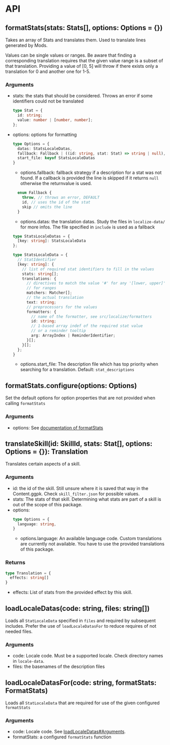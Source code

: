 # API

## formatStats(stats: Stats[], options: Options = {})
Takes an array of Stats and translates them. Used to translate lines
generated by Mods. 

Values can be single values or ranges. Be aware that finding
a corresponding translation requires that the given value range is a subset of
that translation. Providing a value of [0, 5] will throw if there exists only 
a translation for 0 and another one for 1-5. 

### Arguments <a name="formatStats-args"></a>
- stats: the stats that should be considered. Throws an error if
  some identifiers could not be translated
  ```typescript
  type Stat = {
    id: string;
    value: number | [number, number]; 
  };
  ```
- options: options for formatting
  ```typescript
  type Options = {
    datas: StatsLocaleDatas,
    fallback: Fallback | ((id: string, stat: Stat) => string | null),
    start_file: keyof StatsLocaleDatas
  }
  ```
  - options.fallback: fallback strategy if a description for a stat was not found.
    If a callback is provided the line is skipped if it returns `null` otherwise
    the returnvalue is used.
  ```typescript
    enum Fallback {
      throw, // throws an error, DEFAULT
      id, // uses the id of the stat
      skip // omits the line
    }
  ```
  - options.datas: the translation datas. Study the files in `localize-data/` 
    for more infos. The file specified in `include` is used as a fallback
  
  ```typescript
  type StatsLocaleDatas = {
    [key: string]: StatsLocaleData
  };

  type StatsLocaleData = {
    // StatIdentifier
    [key: string]: {
      // list of required stat identifiers to fill in the values
      stats: string[]; 
      translations: {
        // directives to match the value '#' for any '[lower, upper]' 
        // for ranges
        matchers: Matcher[];
        // the actual translation
        text: string; 
        // preprocessors for the values
        formatters: {
          // name of the formatter, see src/localize/formatters
          id: string; 
          // 1-based array indef of the required stat value 
          // or a reminder tooltip
          arg: ArrayIndex | ReminderIdentifier;
        }[]; 
      }[];
    };
  }
  ```
  - options.start_file: The description file which has top priority
    when searching for a translation. Default: `stat_descriptions`

## formatStats.configure(options: Options)
Set the default options for option properties that are not provided
when calling `formatStats`

### Arguments
- options: See [documentation of formatStats](#formatStats-args)

## translateSkill(id: SkillId, stats: Stat[], options: Options = {}): Translation
Translates certain aspects of a skill.

### Arguments
- id: the id of the skill. Still unsure where it is saved that way in the Content.ggpk. 
  Check `skill_filter.json` for possible values.
- stats: The stats of that skill. Determining what stats are part of a skill
  is out of the scope of this package.
- options:
  ```typescript
  type Options = {
    language: string,
  }
  ```
  - options.language: An available language code. Custom translations are currently
    not available. You have to use the provided translations of this package.

### Returns
```typescript
type Translation = {
  effects: string[]
}
```
- effects: List of stats from the provided effect by this skill.

## loadLocaleDatas(code: string, files: string[])
Loads all `StatLocaleData` specified in `files` and required by subsequent includes. 
Prefer the use of `loadLocaleDatasFor` to reduce requires of not needed files.

### Arguments <a name="loadLocaleDatas-args"></a>
- code: Locale code. Must be a supported locale. Check directory names in `locale-data`.
- files: the basenames of the description files

## loadLocaleDatasFor(code: string, formatStats: FormatStats)
Loads all `StatLocaleData` that are required for use of the given configured 
`formatStats`

### Arguments
- code: Locale code. See [loadLocaleDatas#Arguments](#loadLocaleDatas-args).
- formatStats: a configured `formatStats` function